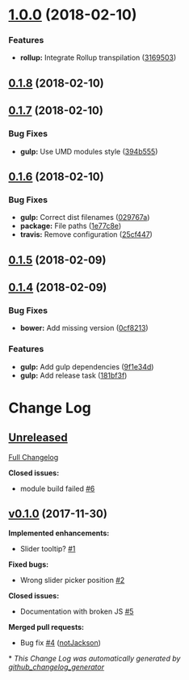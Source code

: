 <a name="1.0.0"></a>
# [1.0.0](https://github.com/Wikiki/bulma-slider/compare/0.1.8...1.0.0) (2018-02-10)


### Features

* **rollup:** Integrate Rollup transpilation ([3169503](https://github.com/Wikiki/bulma-slider/commit/3169503))



<a name="0.1.8"></a>
## [0.1.8](https://github.com/Wikiki/bulma-slider/compare/0.1.7...0.1.8) (2018-02-10)



<a name="0.1.7"></a>
## [0.1.7](https://github.com/Wikiki/bulma-slider/compare/0.1.6...0.1.7) (2018-02-10)


### Bug Fixes

* **gulp:** Use UMD modules style ([394b555](https://github.com/Wikiki/bulma-slider/commit/394b555))



<a name="0.1.6"></a>
## [0.1.6](https://github.com/Wikiki/bulma-slider/compare/0.1.5...0.1.6) (2018-02-10)


### Bug Fixes

* **gulp:** Correct dist filenames ([029767a](https://github.com/Wikiki/bulma-slider/commit/029767a))
* **package:** File paths ([1e77c8e](https://github.com/Wikiki/bulma-slider/commit/1e77c8e))
* **travis:** Remove configuration ([25cf447](https://github.com/Wikiki/bulma-slider/commit/25cf447))



<a name="0.1.5"></a>
## [0.1.5](https://github.com/Wikiki/bulma-slider/compare/0.1.4...0.1.5) (2018-02-09)



<a name="0.1.4"></a>
## [0.1.4](https://github.com/Wikiki/bulma-slider/compare/v0.1.0...v0.1.4) (2018-02-09)


### Bug Fixes

* **bower:** Add missing version ([0cf8213](https://github.com/Wikiki/bulma-slider/commit/0cf8213))


### Features

* **gulp:** Add gulp dependencies ([9f1e34d](https://github.com/Wikiki/bulma-slider/commit/9f1e34d))
* **gulp:** Add release task ([181bf3f](https://github.com/Wikiki/bulma-slider/commit/181bf3f))



# Change Log

## [Unreleased](https://github.com/wikiki/bulma-slider/tree/HEAD)

[Full Changelog](https://github.com/wikiki/bulma-slider/compare/v0.1.0...HEAD)

**Closed issues:**

- module build failed [\#6](https://github.com/Wikiki/bulma-slider/issues/6)

## [v0.1.0](https://github.com/wikiki/bulma-slider/tree/v0.1.0) (2017-11-30)
**Implemented enhancements:**

- Slider tooltip? [\#1](https://github.com/Wikiki/bulma-slider/issues/1)

**Fixed bugs:**

- Wrong slider picker position [\#2](https://github.com/Wikiki/bulma-slider/issues/2)

**Closed issues:**

- Documentation with broken JS [\#5](https://github.com/Wikiki/bulma-slider/issues/5)

**Merged pull requests:**

- Bug fix [\#4](https://github.com/Wikiki/bulma-slider/pull/4) ([notJackson](https://github.com/notJackson))



\* *This Change Log was automatically generated by [github_changelog_generator](https://github.com/skywinder/Github-Changelog-Generator)*